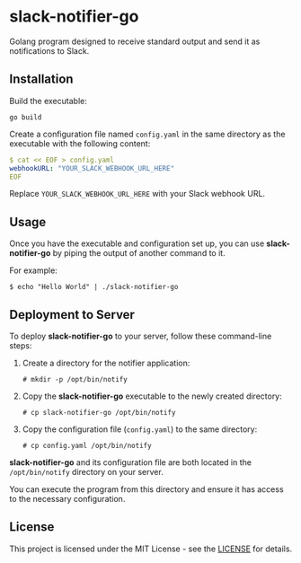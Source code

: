 # slack-notifier-go

Golang program designed to receive standard output and send it as notifications to Slack.

## Installation

Build the executable:

```
go build
```

Create a configuration file named `config.yaml` in the same directory as the executable with the following content:

```yaml
$ cat << EOF > config.yaml
webhookURL: "YOUR_SLACK_WEBHOOK_URL_HERE"
EOF
```

Replace `YOUR_SLACK_WEBHOOK_URL_HERE` with your Slack webhook URL.

## Usage

Once you have the executable and configuration set up, you can use **slack-notifier-go** by piping the output of another command to it.

For example:

```
$ echo "Hello World" | ./slack-notifier-go
```

## Deployment to Server

To deploy **slack-notifier-go** to your server, follow these command-line steps:

1. Create a directory for the notifier application:

    ```
    # mkdir -p /opt/bin/notify
    ```

2. Copy the **slack-notifier-go** executable to the newly created directory:

    ```
    # cp slack-notifier-go /opt/bin/notify
    ```

3. Copy the configuration file (`config.yaml`) to the same directory:

    ```
    # cp config.yaml /opt/bin/notify
    ```

**slack-notifier-go** and its configuration file are both located in the `/opt/bin/notify` directory on your server.

You can execute the program from this directory and ensure it has access to the necessary configuration.

## License

This project is licensed under the MIT License - see the [LICENSE](https://opensource.org/license/mit) for details.
